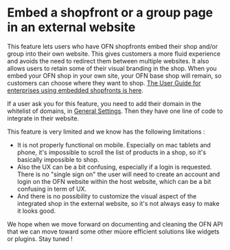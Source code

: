 # Embed a shopfront or a group page in an external website

This feature lets users who have OFN shopfronts embed their shop and/or group into their own website. This gives customers a more fluid experience and avoids the need to redirect them between multiple websites. It also allows users to retain some of their visual branding in the shop. When you embed your OFN shop in your own site, your OFN base shop will remain, so customers can choose where they want to shop. [The User Guide for enterprises using embedded shopfronts is here](https://ofn-user-guide.gitbooks.io/ofn-user-guide-master/content/embedded-shopfronts.html).

If a user ask you for this feature, you need to add their domain in the whitelist of domains, in [General Settings](../ofn-platform-configuration/general-settings.md). Then they have one line of code to integrate in their website.

This feature is very limited and we know has the following limitations :

* It is not properly functional on mobile. Especially on mac tablets and phone, it's impossible to scroll the list of products in a shop, so it's basically impossible to shop.
* Also the UX can be a bit confusing, especially if a login is requested. There is no "single sign on" the user will need to create an account and login on the OFN website within the host website, which can be a bit confusing in term of UX.
* And there is no possibility to customize the visual aspect of the integrated shop in the external website, so it's not always easy to make it looks good.

We hope when we move forward on documenting and cleaning the OFN API that we can move toward some other mùore efficient solutions like widgets or plugins. Stay tuned !


